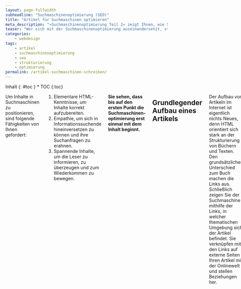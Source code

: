 ```yaml
---
layout: page-fullwidth
subheadline: "Suchmaschinenoptimierung (SEO)"
title: "Artikel für Suchmaschinen optimieren"
meta_description: "»Suchmaschinenoptimierung Teil 2« zeigt Ihnen, wie Sie Artikel strukturieren und schreiben, damit diese weit nach oben in Google & Co.klettern."
teaser: "Wer sich mit der Suchmaschinenoptimierung auseinandersetzt, stellt schnell fest, dass sie vor allem auch einen Zugewinn für den Leser bedeutet. Denn die Lesegewohnheiten ändern sich derzeit rasant, und Leser scannen zunehmend Texte, um möglichst schnell ihren Inhalt zu erfassen. Gut strukturierte Texte mit Zwischenüberschriften, fett formatierten Wörtern und einer logischen Anordnung helfen dem Leser bei seiner Informationssuche und -aufnahme."
categories:
    - webdesign
tags:
    - artikel
    - suchmaschinenoptimierung
    - seo
    - strukturierung
    - optimierung
permalink: /artikel-suchmaschinen-schreiben/
---
```

<div class="row">
<div class="medium-5 medium-push-7 columns" markdown="1">
<div class="panel radius" markdown="1">
Inhalt
{: #toc }
*  TOC
{:toc}
</div>
</div><!-- /.medium-5.columns -->


<div class="medium-7 medium-pull-5 columns" markdown="1">

Um Inhalte in Suchmaschinen zu positionieren, sind folgende Fähigkeiten von Ihnen gefordert:

1. Elementare HTML-Kenntnisse, um Inhalte korrekt aufzubereiten.
2. Empathie, um sich in Informationssuchende hineinversetzen zu können und ihre Suchanfragen zu erahnen.
3. Spannende Inhalte, um die Leser zu informieren, zu überzeugen und zum Wiederkommen zu bewegen.

**Sie sehen, dass bis auf den ersten Punkt die Suchmaschinen&shy;optimierung erst einmal mit dem Inhalt beginnt.**



## Grundlegender Aufbau eines Artikels

Der Aufbau von Artikeln im Internet ist eigentlich nichts Neues, denn HTML orientiert sich stark an der Strukturierung von Büchern und Texten. Den grundsätzlichen Unterschied zum Buch machen die Links aus. Schließlich zeigen Sie der Suchmaschine mithilfe der Links, in welcher thematischen Umgebung sich der Artikel befindet. Sie verknüpfen mit den Links auf externe Seiten Ihren Artikel mit der Onlinewelt und stellen Beziehungen her.

An dieser Stelle zeigt sich wieder, dass suchmaschinenoptimierte Artikel auch dem Leser zugute kommen, denn mithilfe der Links werten Sie Ihren eigenen Artikel auf. Was wären die Artikel der Wikipedia wert, wenn man nicht weiterführende Links auf externe Quellen zur Verifizierung und Informationsgewinnung vorfinden würde?

Grundsätzlich beinhalten suchmaschinenoptimierte Artikel folgende wichtige Elemente:

1. Überschrift
2. ZwischenÜberschriften
3. drei bis neun Such- bzw. Schlagwörte (Keywords)
4. Kurzbeschreibung mit maximal 160 Zeichen
5. weiterfÜhrende Links zu ähnlichen Inhalten
6. gefettete wichtige SchlÜsselwörter im Text
7. Bilder



## Gezielte Aufbereitung von Inhalten

Um Artikel gezielt für das Web aufbereiten zu können, sollten Sie sich mit HTML ein wenig auskennen. Im Folgenden behandele ich nur die wichtigsten Tags für die Suchmaschinenoptimierung und gehe davon aus, dass das gesamte Dokument einwandfrei aufgebaut wurde. Denn einwandfreien HTML-Code verarbeiten die Suchmaschinen problemloser und »verstehen«, analysieren und indizieren ihn besser. **Einwandfreier HTML-Code ist darum der erste Schritt zur Suchmaschinen&shy;optimierung.**



## Grundlegende Schritte bei der Produktion eines neuen Artikels

Wenn Sie einen neuen, längeren Artikel planen, lohnt sich folgende Vorgehensweise:

1. Recherchieren und wählen Sie die richtigen Schlagwörter für den Artikel.
2. Strukturieren Sie den Artikel bereits im Vorhinein.
3. Schreiben Sie den Artikel in Ruhe und überprüfen Sie abschließend Grammatik und Rechtschreibung.
4. Verfeinern Sie den Artikel und zeichnen Sie ihn mit HTML-Tags aus.
5. Vermarkten Sie Ihren Artikel.

Insbesondere der letzte Punkt ist äußerst wichtig für die Suchmaschinen&shy;optimierung. Teilen Sie der Welt per Twitter, Newsletter oder E-Mail mit, dass es ihn gibt. Schreiben Sie Freunden und anderen Bloggern und bitten Sie sie um ein Urteil. Setzen Sie Links zum Artikel in Social Communities, Foren und überall dort ab, wo es Interessierte gibt. Diese Maßnahmen erzeugen in der Regel bei guten Inhalten Links für Ihre Inhalte. Das Wichtigste bei der Suchmaschinen&shy;optimierung sind Links, Links, Links auf Ihre Inhalte!


[Teil 3: Keyword-Recherche für die Suchmaschinenoptimierung ›]({{ site.url }}/keyword-recherche-suchmaschinenoptimierung/)
{: .button.radius }




 [1]: http://de.wikipedia.org/wiki/Braillezeile
 [2]: {{ site.url }}/recherche/
 [3]: https://adwords.google.de/KeywordPlanner
 [4]: https://www.google.de/adwords/
 [5]: https://metager.de/klassik/asso/
 [6]: https://moz.com/search-ranking-factors
 [7]: http://www.smashingmagazine.com/2009/11/08/getting-started-with-content-management-systems/
 [8]: #
 [9]: #
 [10]: #

</div><!-- /.medium-7.columns -->
</div><!-- /.row -->
